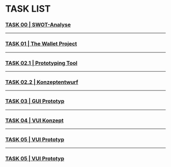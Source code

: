 # TASK LIST

### [TASK 00 | SWOT-Analyse](https://paradoxmike.github.io/IFD-SoSe20/task00_swot/)
---
### [TASK 01 | The Wallet Project](https://paradoxmike.github.io/IFD-SoSe20/task01_wallet/wallet_project.pdf)
---
### [TASK 02.1 | Prototyping Tool](https://paradoxmike.github.io/IFD-SoSe20/task02.1_figma/)
---
### [TASK 02.2 | Konzeptentwurf](https://paradoxmike.github.io/IFD-SoSe20/task02.2_scribble/)
---
### [TASK 03 | GUI Prototyp](https://paradoxmike.github.io/IFD-SoSe20/task03_gui/)
---
### [TASK 04 | VUI Konzept](https://paradoxmike.github.io/IFD-SoSe20/task04_vui-flow/)
---
### [TASK 05 | VUI Prototyp](https://paradoxmike.github.io/IFD-SoSe20/task05_vui-artyom/)
---
### [TASK 05 | VUI Prototyp](https://paradoxmike.github.io/IFD-SoSe20/task06_google-cardboard/)